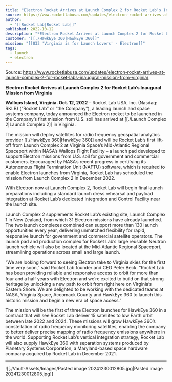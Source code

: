 ```yaml
---
title: "Electron Rocket Arrives at Launch Complex 2 for Rocket Lab’s Inaugural Mission from Virginia "
source: https://www.rocketlabusa.com/updates/electron-rocket-arrives-at-launch-complex-2-for-rocket-labs-inaugural-mission-from-virginia/
author:
  - "[[Rocket Lab|Rocket Lab]]"
published: 2022-10-12
description: "*Electron Rocket Arrives at Launch Complex 2 for Rocket Lab’s Inaugural Mission from Virginia*"
customer: "[[./HawkEye 360|HawkEye 360]]"
mission: "[[033 'Virginia is for Launch Lovers' - Electron]]"
tags:
  - launch
  - electron
---
```


Source: https://www.rocketlabusa.com/updates/electron-rocket-arrives-at-launch-complex-2-for-rocket-labs-inaugural-mission-from-virginia/

**Electron Rocket Arrives at Launch Complex 2 for Rocket Lab’s Inaugural Mission from Virginia**

**Wallops Island, Virginia. Oct. 12, 2022** – Rocket Lab USA, Inc. (Nasdaq: RKLB) (“Rocket Lab” or “the Company”), a leading launch and space systems company, today announced the Electron rocket to be launched in the Company’s first mission from U.S. soil has arrived at [[./Launch Complex 2|Launch Complex 2]] in Virginia.

The mission will deploy satellites for radio frequency geospatial analytics provider [[./HawkEye 360|HawkEye 360]] and will be Rocket Lab’s first lift-off from Launch Complex 2 at Virginia Space’s Mid-Atlantic Regional Spaceport within NASA’s Wallops Flight Facility – a launch pad developed to support Electron missions from U.S. soil for government and commercial customers. Encouraged by NASA’s recent progress in certifying its Autonomous Flight Termination Unit (NAFTU) software, which is required to enable Electron launches from Virginia, Rocket Lab has scheduled the mission from Launch Complex 2 in December 2022.

With Electron now at Launch Complex 2, Rocket Lab will begin final launch preparations including a standard launch dress rehearsal and payload integration at Rocket Lab’s dedicated Integration and Control Facility near the launch site.  

Launch Complex 2 supplements Rocket Lab’s existing site, Launch Complex 1 in New Zealand, from which 31 Electron missions have already launched. The two launch complexes combined can support more than 130 launch opportunities every year, delivering unmatched flexibility for rapid, responsive launch for government and commercial satellite operators. The launch pad and production complex for Rocket Lab’s large reusable Neutron launch vehicle will also be located at the Mid-Atlantic Regional Spaceport, streamlining operations across small and large launch.

“We are looking forward to seeing Electron take to Virginia skies for the first time very soon,” said Rocket Lab founder and CEO Peter Beck. “Rocket Lab has been providing reliable and responsive access to orbit for more than four and a half years with Electron and we’re excited to build on that strong heritage by unlocking a new path to orbit from right here on Virginia’s Eastern Shore. We are delighted to be working with the dedicated teams at NASA, Virginia Space, Accomack County and HawkEye 360 to launch this historic mission and begin a new era of space access.”

The mission will be the first of three Electron launches for HawkEye 360 in a contract that will see Rocket Lab deliver 15 satellites to low Earth orbit between late 2022 and 2024. These missions will grow HawkEye 360’s constellation of radio frequency monitoring satellites, enabling the company to better deliver precise mapping of radio frequency emissions anywhere in the world. Supporting Rocket Lab’s vertical integration strategy, Rocket Lab will also supply HawkEye 360 with separation systems produced by Planetary Systems Corporation, a Maryland-based space hardware company acquired by Rocket Lab in December 2021.

---

![[./Vault-Assets/Images/Pasted image 20241230012805.jpg|Pasted image 20241230012805.jpg]]